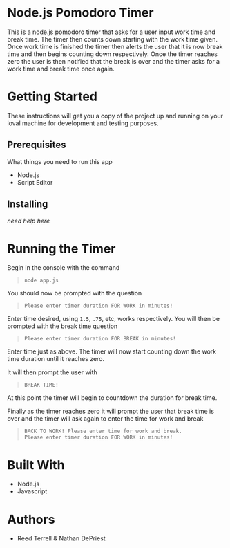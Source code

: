 # **Node.js Pomodoro Timer**

This is a node.js pomodoro timer that asks for a user input work time and break time. The timer then counts down starting with the work time given. Once work time is finished the timer then alerts the user that it is now break time and then begins counting down respectively. Once the timer reaches zero the user is then notified that the break is over and the timer asks for a work time and break time once again. 

# Getting Started

These instructions will get you a copy of the project up and running on your loval machine for development and testing purposes.

## Prerequisites

What things you need to run this app

- Node.js
- Script Editor

## Installing

*need help here*

# Running the Timer

Begin in the console with the command

>`node app.js`

You should now be prompted with the question

>`Please enter timer duration FOR WORK in minutes!`

Enter time desired, using `1.5`, `.75`, etc, works respectively. You will then be prompted with the break time question

>`Please enter timer duration FOR BREAK in minutes!`

Enter time just as above. The timer will now start counting down the work time duration until it reaches zero.  

It will then prompt the user with

 >`BREAK TIME!`

At this point the timer will begin to countdown the duration for break time.  

Finally as the timer reaches zero it will prompt the user that break time is over and the timer will ask again to enter the time for work and break

>`BACK TO WORK! Please enter time for work and break.`  
`Please enter timer duration FOR WORK in minutes!`

# Built With

- Node.js
- Javascript

# Authors

- Reed Terrell & Nathan DePriest

